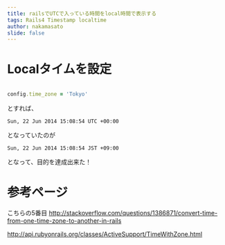 ```yaml
---
title: railsでUTCで入っている時間をlocal時間で表示する
tags: Rails4 Timestamp localtime
author: nakamasato
slide: false
---
```

# Localタイムを設定

```rb:config/application.rb

config.time_zone = 'Tokyo'
```
とすれば、


```:変更前
Sun, 22 Jun 2014 15:08:54 UTC +00:00
```
となっていたのが

```:変更後
Sun, 22 Jun 2014 15:08:54 JST +09:00
```
となって、目的を達成出来た！

# 参考ページ

こちらの5番目
http://stackoverflow.com/questions/1386871/convert-time-from-one-time-zone-to-another-in-rails

http://api.rubyonrails.org/classes/ActiveSupport/TimeWithZone.html

